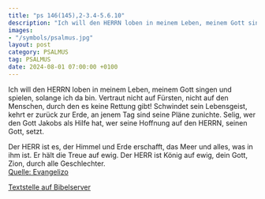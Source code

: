 ```yaml
---
title: "ps 146(145),2-3.4-5.6.10"
description: "Ich will den HERRN loben in meinem Leben, meinem Gott singen und spielen, solange ich da bin. Vertraut nicht auf Fürsten, nicht auf den Menschen, durch den es keine Rettung gibt! Schwindet sein Lebensgeist, kehrt er zurück zur Erde, an jenem Tag sind seine Pläne zunichte. Selig, ...."
images:
- "/symbols/psalmus.jpg"
layout: post
category: PSALMUS
tag: PSALMUS
date: 2024-08-01 07:00:00 +0100
---
```

Ich will den HERRN loben in meinem Leben, meinem Gott singen und spielen, solange ich da bin.
Vertraut nicht auf Fürsten, nicht auf den Menschen, durch den es keine Rettung gibt!
Schwindet sein Lebensgeist, kehrt er zurück zur Erde, an jenem Tag sind seine Pläne zunichte.
Selig, wer den Gott Jakobs als Hilfe hat, wer seine Hoffnung auf den HERRN, seinen Gott, setzt.<!--more-->

Der HERR ist es, der Himmel und Erde erschafft, das Meer und alles, was in ihm ist. Er hält die Treue auf ewig.
Der HERR ist König auf ewig, dein Gott, Zion, durch alle Geschlechter.<br>
[Quelle: Evangelizo](https://evangeliumtagfuertag.org/DE/gospel)

[Textstelle auf Bibelserver](https://www.bibleserver.com/EU/ps146(145),2-3.4-5.6.10)
